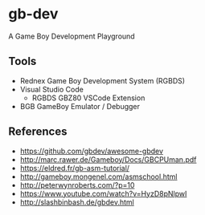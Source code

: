 # gb-dev
A Game Boy Development Playground

## Tools

* Rednex Game Boy Development System (RGBDS)
* Visual Studio Code
  *  RGBDS GBZ80 VSCode Extension
*  BGB GameBoy Emulator / Debugger

## References

* https://github.com/gbdev/awesome-gbdev
* http://marc.rawer.de/Gameboy/Docs/GBCPUman.pdf
* https://eldred.fr/gb-asm-tutorial/
* http://gameboy.mongenel.com/asmschool.html
* http://peterwynroberts.com/?p=10
* https://www.youtube.com/watch?v=HyzD8pNlpwI
* http://slashbinbash.de/gbdev.html
